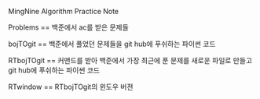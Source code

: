 MingNine Algorithm Practice Note


Problems == 백준에서 ac를 받은 문제들

bojTOgit == 백준에서 풀었던 문제들을 git hub에 푸쉬하는 파이썬 코드

RTbojTOgit == 커맨드를 받아 백준에서 가장 최근에 푼 문제를 새로운 파일로 만들고 git hub에 푸쉬하는 파이썬 코드

RTwindow == RTbojTOgit의 윈도우 버젼
